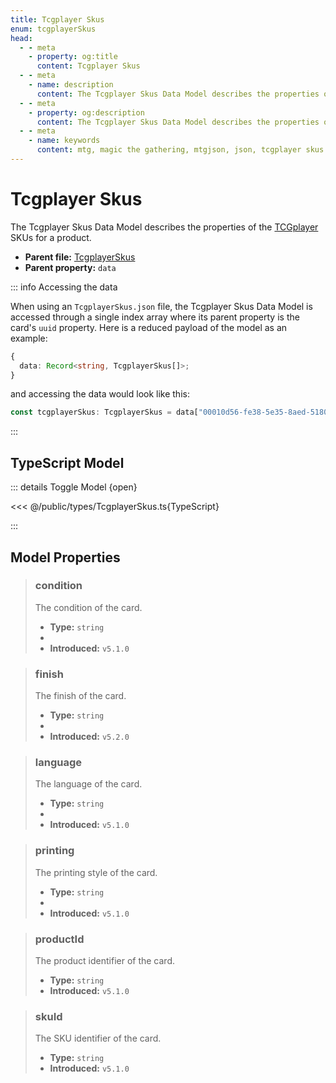 ```yaml
---
title: Tcgplayer Skus
enum: tcgplayerSkus
head:
  - - meta
    - property: og:title
      content: Tcgplayer Skus
  - - meta
    - name: description
      content: The Tcgplayer Skus Data Model describes the properties of the TCGplayer SKUs for a product.
  - - meta
    - property: og:description
      content: The Tcgplayer Skus Data Model describes the properties of the TCGplayer SKUs for a product.
  - - meta
    - name: keywords
      content: mtg, magic the gathering, mtgjson, json, tcgplayer skus
---
```


# Tcgplayer Skus

The Tcgplayer Skus Data Model describes the properties of the [TCGplayer](https://www.tcgplayer.com/?partner=mtgjson&utm_campaign=affiliate&utm_medium=mtgjson&utm_source=mtgjson) SKUs for a product.

- **Parent file:** [TcgplayerSkus](/downloads/all-files/#tcgplayerskus)
- **Parent property:** `data`

::: info Accessing the data

When using an `TcgplayerSkus.json` file, the Tcgplayer Skus Data Model is accessed through a single index array where its parent property is the card's `uuid` property. Here is a reduced payload of the model as an example:

```TypeScript
{
  data: Record<string, TcgplayerSkus[]>;
}
```

and accessing the data would look like this:

```TypeScript
const tcgplayerSkus: TcgplayerSkus = data["00010d56-fe38-5e35-8aed-518019aa36a5"][0];
```

:::

## TypeScript Model

::: details Toggle Model {open}

<<< @/public/types/TcgplayerSkus.ts{TypeScript}

:::

## Model Properties

> ### condition
>
> The condition of the card.
>
> - **Type:** `string`
> - <ExampleField type='condition'/>
> - **Introduced:** `v5.1.0`

> ### finish
>
> The finish of the card.
>
> - **Type:** `string`
> - <ExampleField type='finishes'/>
> - **Introduced:** `v5.2.0`

> ### language
>
> The language of the card.
>
> - **Type:** `string`
> - <ExampleField type='language'/>
> - **Introduced:** `v5.1.0`

> ### printing
>
> The printing style of the card.
>
> - **Type:** `string`
> - <ExampleField type='printing'/>
> - **Introduced:** `v5.1.0`

> ### productId
>
> The product identifier of the card.
>
> - **Type:** `string`
> - **Introduced:** `v5.1.0`

> ### skuId
>
> The SKU identifier of the card.
>
> - **Type:** `string`
> - **Introduced:** `v5.1.0`
